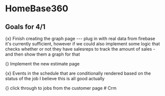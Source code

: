 # HomeBase360

## Goals for 4/1

{x} Finish creating the graph page --- plug in with real data from firebase
it's currently sufficient, however if we could also implement some logic that checks whether or not they have salesreps to track the amount of sales - and then show them a graph for that

{} Implement the new estimate page

{x} Events in the schedule that are conditionally rendered based on the status of the job
I believe this is all good actually

{} click through to jobs from the customer page
#   C r m  
 